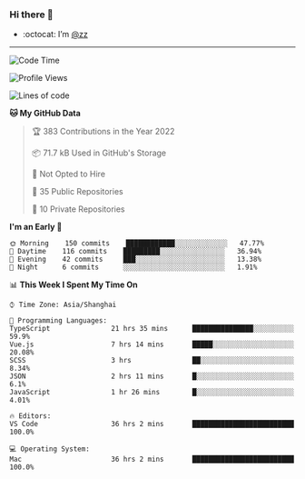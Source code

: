 ### Hi there 👋

- :octocat: I’m [@zz](https://github.com/holazz)

---

<!--START_SECTION:waka-->
![Code Time](http://img.shields.io/badge/Code%20Time-0%20secs-blue)

![Profile Views](http://img.shields.io/badge/Profile%20Views-99-blue)

![Lines of code](https://img.shields.io/badge/From%20Hello%20World%20I%27ve%20Written-734%20Thousand%20lines%20of%20code-blue)

**🐱 My GitHub Data** 

> 🏆 383 Contributions in the Year 2022
 > 
> 📦 71.7 kB Used in GitHub's Storage 
 > 
> 🚫 Not Opted to Hire
 > 
> 📜 35 Public Repositories 
 > 
> 🔑 10 Private Repositories  
 > 
**I'm an Early 🐤** 

```text
🌞 Morning    150 commits    ████████████░░░░░░░░░░░░░   47.77% 
🌆 Daytime    116 commits    █████████░░░░░░░░░░░░░░░░   36.94% 
🌃 Evening    42 commits     ███░░░░░░░░░░░░░░░░░░░░░░   13.38% 
🌙 Night      6 commits      ░░░░░░░░░░░░░░░░░░░░░░░░░   1.91%

```


📊 **This Week I Spent My Time On** 

```text
⌚︎ Time Zone: Asia/Shanghai

💬 Programming Languages: 
TypeScript               21 hrs 35 mins      ███████████████░░░░░░░░░░   59.9% 
Vue.js                   7 hrs 14 mins       █████░░░░░░░░░░░░░░░░░░░░   20.08% 
SCSS                     3 hrs               ██░░░░░░░░░░░░░░░░░░░░░░░   8.34% 
JSON                     2 hrs 11 mins       █░░░░░░░░░░░░░░░░░░░░░░░░   6.1% 
JavaScript               1 hr 26 mins        █░░░░░░░░░░░░░░░░░░░░░░░░   4.01%

🔥 Editors: 
VS Code                  36 hrs 2 mins       █████████████████████████   100.0%

💻 Operating System: 
Mac                      36 hrs 2 mins       █████████████████████████   100.0%

```


<!--END_SECTION:waka-->
